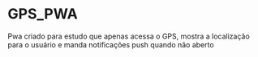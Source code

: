 # GPS_PWA
Pwa criado para estudo que apenas acessa o GPS, mostra a localização para o usuário e manda notificações push quando não aberto
